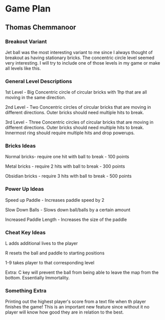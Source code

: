 # Game Plan
## Thomas Chemmanoor


### Breakout Variant
Jet ball was the most interesting variant to me since I always thought of breakout as having stationary bricks. The concentric circle level seemed very interesting. I will try to include one of those levels in my game or make all levels like this. 

### General Level Descriptions
1st Level - Big Concentric circle of circular bricks with 1hp that are all moving in the same direction.

2nd Level - Two Concentric circles of circular bricks that are moving in different directions. Outer bricks should need multiple hits to break.

3rd Level - Three Concentric circles of circular bricks that are moving in different directions. Outer bricks should need multiple hits to break. Innermost ring should require multiple hits and drop powerups.

### Bricks Ideas
Normal bricks- require one hit with ball to break - 100 points

Metal bricks - require 2 hits with ball to break - 300 points

Obsidian bricks - require 3 hits with ball to break - 500 points

### Power Up Ideas

Speed up Paddle - Increases paddle speed by 2 

Slow Down Balls - Slows down ball/balls by a certain amount

Increased Paddle Length - Increases the size of the paddle

### Cheat Key Ideas
L adds additional lives to the player

R resets the ball and paddle to starting positions

1-9 takes player to that corresponding level

Extra: C key will prevent the ball from being able to leave the map from the bottom. Essentially Immortality.


### Something Extra

Printing out the highest player's score from a text file when th player finishes the game!
This is an important new feature since without it no player will know how good they are in relation to the best.
